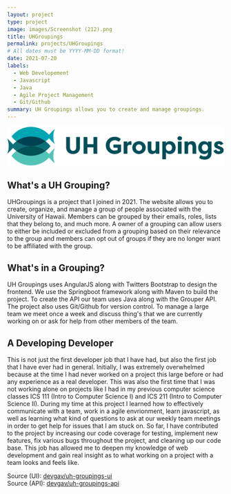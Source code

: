 ```yaml
---
layout: project
type: project
image: images/Screenshot (212).png
title: UHGroupings
permalink: projects/UHGroupings
# All dates must be YYYY-MM-DD format!
date: 2021-07-20
labels:
  - Web Developement
  - Javascript 
  - Java
  - Agile Project Management
  - Git/Github
summary: UH Groupings allows you to create and manage groupings.
---
```

<img class="ui image" src="../images/uh-groupings-logo-2x.png">

## What's a UH Grouping?
UHGroupings is a project that I joined in 2021. The website allows you to create, organize, and manage a group of people associated with the University of Hawaii. Members can be grouped by their emails, roles, lists that they belong to, and much more. A owner of a grouping can allow users to either be included or excluded from a grouping based on their relevance to the group and members can opt out of groups if they are no longer want to be affiliated with the group.

## What's in a Grouping?
UH Groupings uses AngularJS along with Twitters Bootstrap to design the frontend. We use the Springboot framework along with Maven to build the project. To create the API our team uses Java along with the Grouper API. The project also uses Git/Github for version control. To manage a large team we meet once a week and discuss thing's that we are currently working on or ask for help from other members of the team.

## A Developing Developer
This is not just the first developer job that I have had, but also the first job that I have ever had in general. Initially, I was extremely overwhelmed because at the time I had never worked on a project this large before or had any experience as a real developer. This was also the first time that I was not working alone on projects like I had in my previous computer science classes ICS 111 (Intro to Computer Science I) and ICS 211 (Intro to Computer Science II). During my time at this project I learned how to effectively communicate with a team, work in a agile envrionment, learn javascript, as well as learning what kind of questions to ask at our weekly team meetings in order to get help for issues that I am stuck on. So far, I have contributed to the project by increasing our code coverage for testing, implement new features, fix various bugs throughout the project, and cleaning up our code base. This job has allowed me to deepen my knowledge of web development and gain real insight as to what working on a project with a team looks and feels like. 

Source (UI): <a href="https://github.com/devgav/uh-groupings-ui"><i class="large github icon"></i>devgav/uh-groupings-ui</a>
<br> 
Source (API): <a href="https://github.com/devgav/uh-groupings-api"><i class="large github icon"></i>devgav/uh-groupings-api</a>
